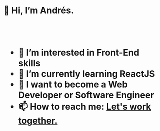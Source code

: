<h1>👋 Hi, I’m Andrés. <h1>
 <br>
 <ul>
   <li>👀 I’m interested in Front-End skills</li>
   <li>🌱 I’m currently learning ReactJS</li>
   <li>💞️ I want to become a Web Developer or Software Engineer</li>
   <li>📫 How to reach me: <a href = "https://linktr.ee/arromero">Let's work together.</a></li>
  </ul>
<!---
arromero4/arromero4 is a ✨ special ✨ repository because its `README.md` (this file) appears on your GitHub profile.
You can click the Preview link to take a look at your changes.
--->

